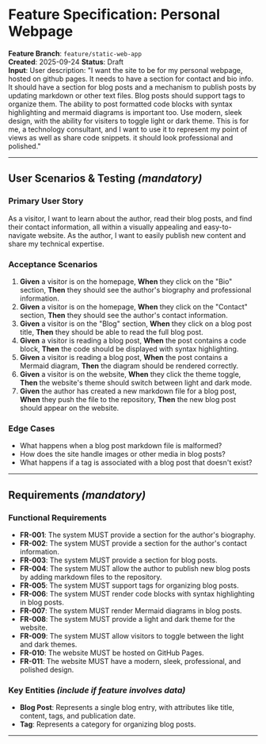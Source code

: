 # Feature Specification: Personal Webpage

**Feature Branch**: `feature/static-web-app`  
**Created**: 2025-09-24
**Status**: Draft  
**Input**: User description: "I want the site to be for my personal webpage, hosted on github pages. It needs to have a section for contact and bio info. It should have a section for blog posts and a mechanism to publish posts by updating markdown or other text files. Blog posts should support tags to organize them. The ability to post formatted code blocks with syntax highlighting and mermaid diagrams is important too. Use modern, sleek design, with the ability for visiters to toggle light or dark theme. This is for me, a technology consultant, and I want to use it to represent my point of views as well as share code snippets. it should look professional and polished."

---

## User Scenarios & Testing *(mandatory)*

### Primary User Story

As a visitor, I want to learn about the author, read their blog posts, and find their contact information, all within a visually appealing and easy-to-navigate website. As the author, I want to easily publish new content and share my technical expertise.

### Acceptance Scenarios

1. **Given** a visitor is on the homepage, **When** they click on the "Bio" section, **Then** they should see the author's biography and professional information.
2. **Given** a visitor is on the homepage, **When** they click on the "Contact" section, **Then** they should see the author's contact information.
3. **Given** a visitor is on the "Blog" section, **When** they click on a blog post title, **Then** they should be able to read the full blog post.
4. **Given** a visitor is reading a blog post, **When** the post contains a code block, **Then** the code should be displayed with syntax highlighting.
5. **Given** a visitor is reading a blog post, **When** the post contains a Mermaid diagram, **Then** the diagram should be rendered correctly.
6. **Given** a visitor is on the website, **When** they click the theme toggle, **Then** the website's theme should switch between light and dark mode.
7. **Given** the author has created a new markdown file for a blog post, **When** they push the file to the repository, **Then** the new blog post should appear on the website.

### Edge Cases

- What happens when a blog post markdown file is malformed?
- How does the site handle images or other media in blog posts?
- What happens if a tag is associated with a blog post that doesn't exist?

---

## Requirements *(mandatory)*

### Functional Requirements

- **FR-001**: The system MUST provide a section for the author's biography.
- **FR-002**: The system MUST provide a section for the author's contact information.
- **FR-003**: The system MUST provide a section for blog posts.
- **FR-004**: The system MUST allow the author to publish new blog posts by adding markdown files to the repository.
- **FR-005**: The system MUST support tags for organizing blog posts.
- **FR-006**: The system MUST render code blocks with syntax highlighting in blog posts.
- **FR-007**: The system MUST render Mermaid diagrams in blog posts.
- **FR-008**: The system MUST provide a light and dark theme for the website.
- **FR-009**: The system MUST allow visitors to toggle between the light and dark themes.
- **FR-010**: The website MUST be hosted on GitHub Pages.
- **FR-011**: The website MUST have a modern, sleek, professional, and polished design.

### Key Entities *(include if feature involves data)*

- **Blog Post**: Represents a single blog entry, with attributes like title, content, tags, and publication date.
- **Tag**: Represents a category for organizing blog posts.

---
